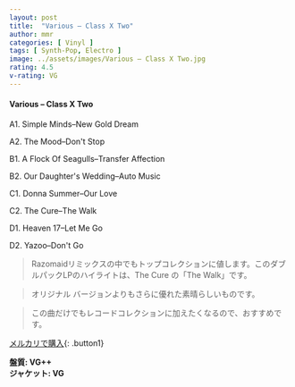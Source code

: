 ```yaml
---
layout: post
title:  "Various – Class X Two"
author: mmr
categories: [ Vinyl ]
tags: [ Synth-Pop, Electro ]
image: ../assets/images/Various – Class X Two.jpg
rating: 4.5
v-rating: VG
---
```


#### Various – Class X Two


A1. Simple Minds–New Gold Dream


A2. The Mood–Don't Stop


B1. A Flock Of Seagulls–Transfer Affection


B2. Our Daughter's Wedding–Auto Music


C1. Donna Summer–Our Love


C2. The Cure–The Walk


D1. Heaven 17–Let Me Go


D2. Yazoo–Don't Go


> Razomaidリミックスの中でもトップコレクションに値します。このダブルパックLPのハイライトは、The Cure の「The Walk」です。

> オリジナル バージョンよりもさらに優れた素晴らしいものです。

> この曲だけでもレコードコレクションに加えたくなるので、おすすめです。



[メルカリで購入](https://jp.mercari.com/item/m66807575600){: .button1}


<div class="mt-4 mb-4 d-flex align-items-center">
<strong class="mr-1">盤質: VG++</strong>
</div>
<div class="mt-4 mb-4 d-flex align-items-center">
<strong class="mr-1">ジャケット: VG</strong>
</div>